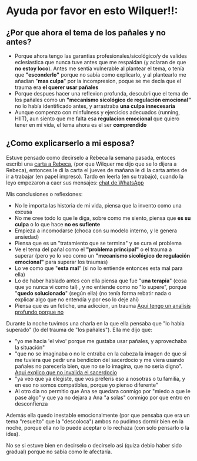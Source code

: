 # Ayuda por favor en esto Wilquer!!:

## ¿Por que ahora el tema de los pañales y no antes?

- Porque ahora tengo las garantias profesionales/sicológico/y de valides eclesiastica que nunca tuve antes que me respaldan (y aclaran de que **no estoy loco**). Antes me sentía vulnerable al plantear el tema, o tenía que **"esconderlo"** porque no sabía como explicarlo, y al plantearlo me añadian "**mas culpa**" por la incompresion, poque se me decía que el trauma era **el querer usar pañales** 
- Porque despues hacer una reflexion profunda, descubri que el tema de los pañales como un **"mecanismo sicológico de regulación emocional"** no lo había identificado antes, y arrastraba **una culpa innecesaria** 
- Aunque compenzo con minfulness y ejercicios adecuados (running, HIIT), aun siento que me falta esa **regulacion emocional** que quiero tener en mi vida, el tema ahora es el ser **comprendido**

## ¿Como explicarserlo a mi esposa?

 Estuve pensado como decirselo a Rebeca la semana pasada, entoces escribi una [carta a Rebeca](https://github.com/AlejandroParada/IATalkData/blob/main/docs/carta_rebeca.md), (por que Wilquer me dijo que se lo dijera a Rebeca), entonces le di la carta el jueves de mañana le di la carta antes de ir a trabajar (en papel impreso). Tardo en leerla (en su trabajo), cuando la leyo empezaron a caer sus mensajes: [chat de WhatsApp](https://github.com/AlejandroParada/IATalkData/blob/main/conversaciones/chat.md)
 
 Mis conclusiones o reflexiones:
- No le importa las historia de mi vida, piensa que la invento como una excusa
- No me cree todo lo que le diga, sobre como me siento, piensa que **es su culpa** o lo que hace **no es sufiente**
- Empieza a incomodarse (choca con su modelo interno, y le genera ansiedad)
- Piensa que es un "tratamiento que se termina" y se cura el problema
- Ve el tema del pañal como el **"problema principal"** o el trauma a superar (pero yo lo veo como un **"mecanismo sicológico de regulación emocional"** para superar los traumas)
- Lo ve como que "**esta mal**" (si no lo entiende entonces esta mal para ella)
- Lo de haber hablado antes con ella piensa que fue "**una terapia**" (cosa que yo nunca vi como tal) , y no entiende como no "lo supere", porque "**quedo solucionado**" (según ella) (no tenía forma rebatir nada o explicar algo que no entendía y por eso lo deje ahí)
- Piensa que es un fetiche, una adiccion, un trauma [Aqui tengo un analisis profundo porque no](https://github.com/AlejandroParada/IATalkData/blob/main/docs/analisis_psicologico_profundo.md)

 Durante la noche tuvimos una charla en la que ella pensaba que "lo habia superado" (lo del trauma de "los pañales"). Ella me dijo que: 
 
- "yo me hacia 'el vivo' porque me gustaba usar pañales, y aprovechaba la situación"
- "que no se imaginaba o no le entraba en la cabeza la imagen de que si me tuviera que pedir una bendicion del sacerdocio y me viera usando pañales no parecería bien, que no se lo imagina, que no seria digno".\
[Aqui explico que no invalida el sacerdocio](https://github.com/AlejandroParada/IATalkData/blob/main/docs/Sacerdocio_y_Salud_Mental.md)
- "ya veo que ya elegiste, que vos preferís eso a nosotras o tu familia, y en eso no somos compatibles, porque yo pienso diferente"
- Al otro dia no permitio que Ana se quedara conmigo por "miedo a que le pase algo" y que ya no dejara a Ana "a solas" conmigo por que entro en desconfienza
  
 Además ella quedo inestable emocionalmente (por que pensaba que era un tema "resuelto" que la "descoloca") ambos no pudimos dormir bien en la noche, porque ella no lo puede aceptar o lo rechaza (con solo pensarlo o la idea). 
 
 No se si estuve bien en decirselo o decirselo asi (quiza debio haber sido gradual) porque no sabia como le afectaría. 
 
